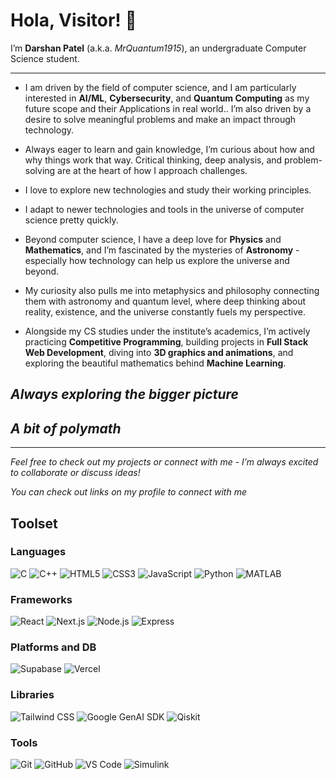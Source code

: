 # Hola, Visitor! 🤟 
I’m **Darshan Patel** (a.k.a. *MrQuantum1915*), an undergraduate Computer Science student.

---

- I am driven by the field of computer science, and I am particularly interested in **AI/ML**, **Cybersecurity**, and **Quantum Computing** as my future scope and their Applications in real world.. I’m also driven by a desire to solve meaningful problems and make an impact through technology.

- Always eager to learn and gain knowledge, I’m curious about how and why things work that way. Critical thinking, deep analysis, and problem-solving are at the heart of how I approach challenges.

- I love to explore new technologies and study their working principles.

- I adapt to newer technologies and tools in the universe of computer science pretty quickly.

- Beyond computer science, I have a deep love for **Physics** and **Mathematics**, and I’m fascinated by the mysteries of **Astronomy** - especially how technology can help us explore the universe and beyond.
- My curiosity also pulls me into metaphysics and philosophy connecting them with astronomy and quantum level, where deep thinking about reality, existence, and the universe constantly fuels my perspective.

- Alongside my CS studies under the institute’s academics, I’m actively practicing **Competitive Programming**, building projects in **Full Stack Web Development**, diving into **3D graphics and animations**, and exploring the beautiful mathematics behind **Machine Learning**.


## _Always exploring the bigger picture_ 
## _A bit of polymath_

---

*Feel free to check out my projects or connect with me - I’m always excited to collaborate or discuss ideas!*

*You can check out links on my profile to connect with me*


## Toolset

### Languages
<p align="center">
  
![C](https://img.shields.io/badge/C-00599C?style=for-the-badge&logo=c&logoColor=white)
![C++](https://img.shields.io/badge/C++-00599C?style=for-the-badge&logo=cplusplus&logoColor=white)
![HTML5](https://img.shields.io/badge/HTML5-E34F26?style=for-the-badge&logo=html5&logoColor=white)
![CSS3](https://img.shields.io/badge/CSS3-1572B6?style=for-the-badge&logo=css3&logoColor=white)
![JavaScript](https://img.shields.io/badge/JavaScript-F7DF1E?style=for-the-badge&logo=javascript&logoColor=000000)
![Python](https://img.shields.io/badge/Python-3776AB?style=for-the-badge&logo=python&logoColor=white)
![MATLAB](https://img.shields.io/badge/MATLAB-0076A8?style=for-the-badge&logo=matlab&logoColor=white)
</p>

### Frameworks
<p align="center">
  
![React](https://img.shields.io/badge/React-20232A?style=for-the-badge&logo=react&logoColor=61DAFB)
![Next.js](https://img.shields.io/badge/Next.js-000000?style=for-the-badge&logo=nextdotjs&logoColor=white)
![Node.js](https://img.shields.io/badge/Node.js-339933?style=for-the-badge&logo=nodedotjs&logoColor=white)
![Express](https://img.shields.io/badge/Express-000000?style=for-the-badge&logo=express&logoColor=white)
</p>

### Platforms and DB
![Supabase](https://img.shields.io/badge/Supabase-3FCF8E?style=for-the-badge&logo=supabase&logoColor=1A1A1A)
![Vercel](https://img.shields.io/badge/Vercel-000000?style=for-the-badge&logo=vercel&logoColor=white)

### Libraries
![Tailwind CSS](https://img.shields.io/badge/Tailwind_CSS-06B6D4?style=for-the-badge&logo=tailwindcss&logoColor=white)
![Google GenAI SDK](https://img.shields.io/badge/Google%20GenAI%20SDK-4285F4?style=for-the-badge&logo=googlecloud&logoColor=white)
![Qiskit](https://img.shields.io/badge/Qiskit-6929C4?style=for-the-badge&logo=qiskit&logoColor=white)

### Tools
![Git](https://img.shields.io/badge/Git-F05032?style=for-the-badge&logo=git&logoColor=white)
![GitHub](https://img.shields.io/badge/GitHub-181717?style=for-the-badge&logo=github&logoColor=white)
![VS Code](https://img.shields.io/badge/VS%20Code-007ACC?style=for-the-badge&logo=visualstudiocode&logoColor=white)
![Simulink](https://img.shields.io/badge/Simulink-0076A8?style=for-the-badge&logo=matlab&logoColor=white)

